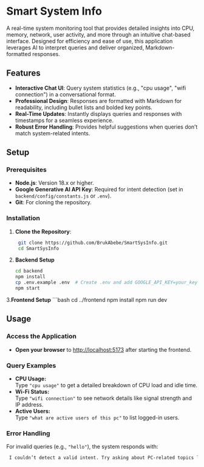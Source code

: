 ﻿# Smart System Info

A real-time system monitoring tool that provides detailed insights into CPU, memory, network, user activity, and more through an intuitive chat-based interface. Designed for efficiency and ease of use, this application leverages AI to interpret queries and deliver organized, Markdown-formatted responses.

## Features

- **Interactive Chat UI**: Query system statistics (e.g., "cpu usage", "wifi connection") in a conversational format.
- **Professional Design**: Responses are formatted with Markdown for readability, including bullet lists and bolded key points.
- **Real-Time Updates**: Instantly displays queries and responses with timestamps for a seamless experience.
- **Robust Error Handling**: Provides helpful suggestions when queries don’t match system-related intents.

## Setup

### Prerequisites

- **Node.js**: Version 18.x or higher.
- **Google Generative AI API Key**: Required for intent detection (set in `backend/config/constants.js` or `.env`).
- **Git**: For cloning the repository.

### Installation

1. **Clone the Repository**:
   ```bash
    git clone https://github.com/BrukAbebe/SmartSysInfo.git
    cd SmartSysInfo

2. **Backend Setup**

   ```bash
   cd backend
   npm install
   cp .env.example .env  # Create .env and add GOOGLE_API_KEY=your_key_here
   npm start


3.**Frontend Setup**
    ```bash
   cd ../frontend
   npm install
   npm run dev



## Usage

### Access the Application
- **Open your browser** to [http://localhost:5173](http://localhost:5173) after starting the frontend.

### Query Examples
- **CPU Usage:**  
  Type `"cpu usage"` to get a detailed breakdown of CPU load and idle time.
- **Wi-Fi Status:**  
  Type `"wifi connection"` to see network details like signal strength and IP address.
- **Active Users:**  
  Type `"what are active users of this pc"` to list logged-in users.

### Error Handling
For invalid queries (e.g., `"hello"`), the system responds with:

```bash
 I couldn’t detect a valid intent. Try asking about PC-related topics like: cpu, memory, disk, network, gpu, battery, processes, connections, thermal, power, wifi, uptime, users, device, software, apps, files, or updates.
